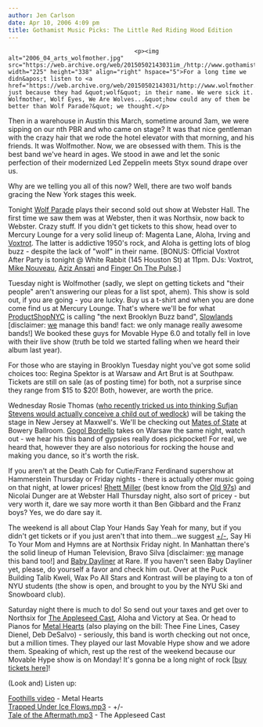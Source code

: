 ```yaml
---
author: Jen Carlson
date: Apr 10, 2006 4:09 pm
title: Gothamist Music Picks: The Little Red Riding Hood Edition
---
```


	
										<p><img alt="2006_04_arts_wolfmother.jpg" src="https://web.archive.org/web/20150502143031im_/http://www.gothamist.com/attachments/arts_jen/2006_04_arts_wolfmother.jpg" width="225" height="338" align="right" hspace="5">For a long time we didn&apos;t listen to <a href="https://web.archive.org/web/20150502143031/http://www.wolfmother.com/">Wolfmother</a> just because they had &quot;wolf&quot; in their name. We were sick it. Wolfmother, Wolf Eyes, We Are Wolves...&quot;how could any of them be better than Wolf Parade?&quot; we thought.</p>

<p>Then in a warehouse in Austin this March, sometime around 3am, we were sipping on our nth PBR and who came on stage? It was that nice gentleman with the crazy hair that we rode the hotel elevator with that morning, and his friends. It was Wolfmother. Now, we are obsessed with them. This is the best band we&apos;ve heard in ages. We stood in awe and let the sonic perfection of their modernized Led Zeppelin meets Styx sound drape over us.  </p>

<p>Why are we telling you all of this now? Well, there are two wolf bands gracing the New York stages this week.</p>

<p>Tonight <a href="https://web.archive.org/web/20150502143031/http://www.myspace.com/wolfparade">Wolf Parade</a> plays their second sold out show at Webster Hall. The first time we saw them was at Webster, then it was Northsix, now back to Webster. Crazy stuff. If you didn&apos;t get tickets to this show, head over to Mercury Lounge for a very solid lineup of: Magenta Lane, Aloha, Irving and <a href="https://web.archive.org/web/20150502143031/http://Voxtrot.net/">Voxtrot</a>. The latter is addictive 1950&apos;s rock, and Aloha is getting lots of blog buzz - despite the lack of &quot;wolf&quot; in their name. [BONUS: Official Voxtrot After Party is tonight @ White Rabbit (145 Houston St) at 11pm. DJs: Voxtrot, <a href="https://web.archive.org/web/20150502143031/http://www.nouveaunyc.com/">Mike Nouveau</a>, <a href="https://web.archive.org/web/20150502143031/http://azizisbored.com/">Aziz Ansari</a> and <a href="https://web.archive.org/web/20150502143031/http://www.myspace.com/fingeronthepulsenyc">Finger On The Pulse</a>.]</p>

<p>Tuesday night is Wolfmother (sadly, we slept on getting tickets and &quot;their people&quot; aren&apos;t answering our pleas for a list spot, ahem). This show is sold out, if you are going - you are lucky. Buy us a t-shirt and when you are done come find us at Mercury Lounge. That&apos;s where we&apos;ll be for what <a href="https://web.archive.org/web/20150502143031/http://kollegedaily.typepad.com/product_shop_nyc/2006/04/slowlands_brook.html">ProductShopNYC</a> is calling &quot;the next Brooklyn Buzz band&quot;, <a href="https://web.archive.org/web/20150502143031/http://Slowlands.com/">Slowlands</a> [disclaimer: <a href="https://web.archive.org/web/20150502143031/http://5thfloor.org/">we</a> manage this band! fact: we only manage really awesome bands!] We booked these guys for Movable Hype 6.0 and totally fell in love with their live show (truth be told we started falling when we heard their album last year).</p>

<p>For those who are staying in Brooklyn Tuesday night you&apos;ve got some solid choices too: Regina Spektor is at Warsaw and Art Brut is at Southpaw. Tickets are still on sale (as of posting time) for both, not a surprise since they range from $15 to $20! Both, however, are worth the price. </p>

<p>Wednesday Rosie Thomas (<a href="https://web.archive.org/web/20150502143031/http://www.pitchforkmedia.com/news/06-04/05.shtml">who recently tricked us into thinking Sufjan Stevens would actually conceive a child out of wedlock</a>) will be taking the stage in New Jersey at Maxwell&apos;s. We&apos;ll be checking out <a href="https://web.archive.org/web/20150502143031/http://www.matesofstate.com/">Mates of State</a> at Bowery Ballroom. <a href="https://web.archive.org/web/20150502143031/http://www.gogolbordello.com/">Gogol Bordello</a> takes on Warsaw the same night, watch out - we hear his this band of gypsies really does pickpocket! For real, we heard that, however they are also notorious for rocking the house and making you dance, so it&apos;s worth the risk. </p>

<p>If you aren&apos;t at the Death Cab for Cutie/Franz Ferdinand supershow at Hammerstein Thursday or Friday nights - there is actually other music going on that night, at lower prices! <a href="https://web.archive.org/web/20150502143031/http://rhettmiller.com/">Rhett Miller</a> (best know from the <a href="https://web.archive.org/web/20150502143031/http://www.old97s.com/">Old 97s</a>) and Nicolai Dunger are at Webster Hall Thursday night, also sort of pricey - but very worth it, dare we say more worth it than Ben Gibbard and the Franz boys? Yes, we do dare say it. </p>

<p>The weekend is all about Clap Your Hands Say Yeah for many, but if you didn&apos;t get tickets or if you just aren&apos;t that into them...we suggest <a href="https://web.archive.org/web/20150502143031/http://www.plusmin.us/">+/-</a>, Say Hi To Your Mom and Hymns are at Northsix Friday night. In Manhattan there&apos;s the solid lineup of Human Television, Bravo Silva [disclaimer: <a href="https://web.archive.org/web/20150502143031/http://5thfloor.org/">we</a> manage this band too!] and <a href="https://web.archive.org/web/20150502143031/http://babydayliner.com/">Baby Dayliner</a> at Rare. If you haven&apos;t seen Baby Dayliner yet, please, do yourself a favor and check him out. Over at the Puck Building Talib Kweli, Wax Po All Stars and Kontrast will be playing to a ton of NYU students (the show is open, and brought to you by the NYU Ski and Snowboard club). </p>

<p>Saturday night there is much to do! So send out your taxes and get over to Northsix for <a href="https://web.archive.org/web/20150502143031/http://www.theappleseedcast.com/">The Appleseed Cast</a>, Aloha and Victory at Sea. Or head to Pianos for <a href="https://web.archive.org/web/20150502143031/http://www.myspace.com/metalhearts">Metal Hearts</a> (also playing on the bill: Thee Fine Lines, Casey Dienel, Deb DeSalvo) - seriously, this band is worth checking out not once, but a million times. They played our last Movable Hype show and we adore them. Speaking of which, rest up the rest of the weekend because our Movable Hype show is on Monday! It&apos;s gonna be a long night of rock [<a href="https://web.archive.org/web/20150502143031/http://www.ticketweb.com/user/?region=nyc&amp;query=detail&amp;event=656409">buy tickets here</a>]!</p>

<p>(Look and) Listen up:</p>

<p><a href="https://web.archive.org/web/20150502143031/http://www.youtube.com/watch?v=h2kKhvTbdcc">Foothills video</a> - Metal Hearts<br>
<a href="https://web.archive.org/web/20150502143031/http://www.plusmin.us/trapped_under_ice_floes_(redux).mp3">Trapped Under Ice Flows.mp3</a> - +/-<br>
<a href="https://web.archive.org/web/20150502143031/http://www.hisandhearse.com/deepelmaudio/sound_378_tal.mp3">Tale of the Aftermath.mp3</a> - The Appleseed Cast</p>					
										
									
				